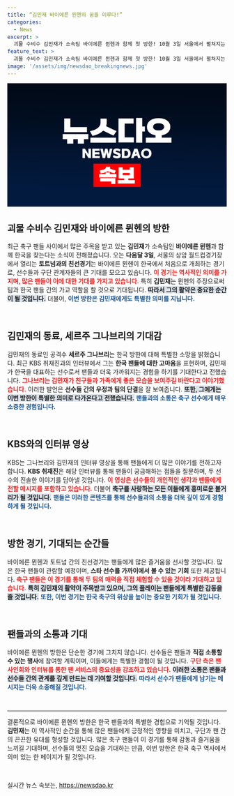 ```yaml
---
title: “김민재 바이에른 뮌헨의 꿈을 이루다!”
categories:
  - News
excerpt: >
  괴물 수비수 김민재가 소속팀 바이에른 뮌헨과 함께 첫 방한! 10월 3일 서울에서 펼쳐지는 토트넘과의 친선경기에서의 특별한 순간을 놓치지 마세요. 선수들의 기대감과 김민재의 특별 소원도 함께 확인해보세요!
feature_text: >
  괴물 수비수 김민재가 소속팀 바이에른 뮌헨과 함께 첫 방한! 10월 3일 서울에서 펼쳐지는 토트넘과의 친선경기에서의 특별한 순간을 놓치지 마세요. 선수들의 기대감과 김민재의 특별 소원도 함께 확인해보세요!
image: '/assets/img/newsdao_breakingnews.jpg'
---
```


<p><img src="/assets/img/newsdao_breakingnews.jpg" alt="ontimetimes 속보" /></p>

<h2 data-ke-size="size26">괴물 수비수 김민재와 바이에른 뮌헨의 방한</h2>

<p data-ke-size="size16">최근 축구 팬들 사이에서 많은 주목을 받고 있는 <b>김민재</b>가 소속팀인 <b>바이에른 뮌헨</b>과 함께 한국을 찾는다는 소식이 전해졌습니다. 오는 <b>다음달 3일</b>, 서울의 상암 월드컵경기장에서 열리는 <b>토트넘과의 친선경기</b>는 바이에른 뮌헨이 한국에서 처음으로 개최하는 경기로, 선수들과 구단 관계자들의 큰 기대를 모으고 있습니다. <b><span style="color: #ee2323;">이 경기는 역사적인 의미를 가지며, 많은 팬들이 이에 대한 기대를 가지고 있습니다.</span></b> 특히 <b>김민재</b>는 뮌헨의 주장으로써 팀과 한국 팬들 간의 가교 역할을 할 것으로 기대됩니다. <b><span style="background-color: #21538527;">따라서 그의 활약은 중요한 순간이 될 것입니다.</span></b> 더불어, <b><span style="color: #1a5490;">이번 방한은 김민재에게도 특별한 의미를 지닙니다.</span></b></p>

<p data-ke-size="size16">&nbsp;</p>

<h2 data-ke-size="size26">김민재의 동료, 세르주 그나브리의 기대감</h2>

<p data-ke-size="size16">김민재의 동료인 공격수 <b>세르주 그나브리</b>는 한국 방한에 대해 특별한 소망을 밝혔습니다. 최근 KBS 취재진과의 인터뷰에서 그는 <b>한국 팬들에 대한 고마움</b>을 표현하며, 김민재가 한국을 대표하는 선수로서 팬들과 더욱 가까워지는 경험을 하기를 기대한다고 전했습니다. <b><span style="color: #ee2323;">그나브리는 김민재가 친구들과 가족에게 좋은 모습을 보여주길 바란다고 이야기했습니다.</span></b> 이러한 발언은 <b>선수들 간의 우정과 팀의 단결</b>을 잘 보여줍니다. <b><span style="background-color: #21538527;">또한, 그에게는 이번 방한이 특별한 의미로 다가온다고 전했습니다.</span></b> <b><span style="color: #1a5490;">팬들과의 소통은 축구 선수에게 매우 소중한 경험입니다.</span></b></p>

<p data-ke-size="size16">&nbsp;</p>

<h2 data-ke-size="size26">KBS와의 인터뷰 영상</h2>

<p data-ke-size="size16">KBS는 그나브리와 김민재의 인터뷰 영상을 통해 팬들에게 더 많은 이야기를 전하고자 합니다. <b>KBS 취재진</b>은 해당 인터뷰를 통해 팬들이 궁금해하는 점들을 질문하며, 두 선수의 진솔한 이야기를 담아낼 것입니다. <b><span style="color: #ee2323;">이 영상은 선수들의 개인적인 생각과 팬들에게 전할 메시지를 포함하고 있습니다.</span></b> 더불어 <b><span style="background-color: #21538527;">축구를 사랑하는 모든 이들에게 흥미로운 볼거리가 될 것입니다.</span></b> <b><span style="color: #1a5490;">팬들은 이러한 콘텐츠를 통해 선수들과의 소통을 더욱 깊이 있게 경험하게 될 것입니다.</span></b></p>

<p data-ke-size="size16">&nbsp;</p>

<h2 data-ke-size="size26">방한 경기, 기대되는 순간들</h2>

<p data-ke-size="size16">바이에른 뮌헨과 토트넘 간의 친선경기는 팬들에게 많은 즐거움을 선사할 것입니다. 많은 한국 팬들이 관람할 예정이며, <b>스타 선수를 가까이에서 볼 수 있는 기회</b> 또한 제공됩니다. <b><span style="color: #ee2323;">축구 팬들은 이 경기를 통해 두 팀의 매력을 직접 체험할 수 있을 것이라 기대하고 있습니다.</span></b> <b><span style="background-color: #21538527;">특히 김민재의 활약이 주목받고 있으며, 그의 플레이는 팬들에게 특별한 감동을 줄 것입니다.</span></b> <b><span style="color: #1a5490;">또한, 이번 경기는 한국 축구의 위상을 높이는 중요한 기회가 될 것입니다.</span></b></p>

<p data-ke-size="size16">&nbsp;</p>

<h2 data-ke-size="size26">팬들과의 소통과 기대</h2>

<p data-ke-size="size16">바이에른 뮌헨의 방한은 단순한 경기에 그치지 않습니다. 선수들은 팬들과 <b>직접 소통할 수 있는 행사</b>에 참여할 계획이며, 이들에게는 특별한 경험이 될 것입니다. <b><span style="color: #ee2323;">구단 측은 팬 사인회와 인터뷰를 통한 팬 서비스의 중요성을 강조하고 있습니다.</span></b> <b><span style="background-color: #21538527;">이러한 소통은 팬들과 선수들 간의 관계를 깊게 만드는 데 기여할 것입니다.</span></b> <b><span style="color: #1a5490;">따라서 선수가 팬들에게 남기는 메시지는 더욱 소중해질 것입니다.</span></b></p>

<p data-ke-size="size16">&nbsp;</p>

<hr />

<p data-ke-size="size16">결론적으로 바이에른 뮌헨의 방한은 한국 팬들과의 특별한 경험으로 기억될 것입니다. <b>김민재</b>는 이 역사적인 순간을 통해 많은 팬들에게 긍정적인 영향을 미치고, 구단과 팬 간의 끈끈한 유대를 형성할 것입니다. 많은 축구 팬들이 이 경기를 통해 감동과 즐거움을 느끼길 기대하며, 선수들의 멋진 모습을 기대하는 만큼, 이번 방한은 한국 축구 역사에서 의미 있는 한 페이지가 될 것입니다.</p>

<p data-ke-size="size16">&nbsp;</p>
실시간 뉴스 속보는, <a href="https://newsdao.kr" rel="dofollow">https://newsdao.kr</a>



